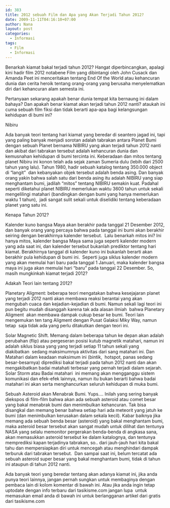 ```yaml
---
id: 383
title: 2012 sebuah Film dan Apa yang Akan Terjadi Tahun 2012?
date: 2009-11-11T04:16:10+07:00
author: Nana
layout: post
categories:
  - Informasi
tags:
  - Film
  - Informasi
---
```

Benarkah kiamat bakal terjadi tahun 2012? Hangat diperbincangkan, apalagi kini hadir film 2012 notabene Film yang dibintangi oleh John Cusack dan Amanda Peet ini menceritakan tentang End Of the World atau kehancuran dunia dan cerita heroik tentang orang-orang yang berusaha menyelematkan diri dari kehancuran alam semesta ini.

Pertanyaan sekarang apakah benar dunia tempat kita bernaung ini dalam bahaya? Dan apakah benar kiamat akan terjadi tahun 2012 nanti? ataukah ini cuma sebuah film fiksi dan tidak berarti apa-apa bagi kelangsungan kehidupan di bumi ini?

Nibiru

Ada banyak teori tentang hari kiamat yang beredar di seantero jagad ini, tapi yang paling banyak menjadi sorotan adalah tabrakan antara Planet Bumi dengan sebuah Planet bernama NIBIRU yang akan terjadi tahun 2012 nanti dan akibat dari tabrakan tersebut adalah kehancuran dunia dan kemusnahan kehidupan di bumi tercinta ini. Keberadaan dan mitos tentang planet Nibiru ini konon telah ada sejak zaman Sumeria dulu (lebih dari 2500 tahun yang lalu). Tahun 1980, hadir sebuah katalog tentang 350.000 object di “langit”  dan kebanyakan objek tersebut adalah benda asing. Dan banyak orang yakin bahwa salah satu dari benda asing itu adalah NIBIRU yang siap menghantam bumi, jadilah “mitos” tentang NIBIRU semakin kuat. Padahal seperti diketahui planet NIBIRU memerlukan waktu 3600 tahun untuk sekali mengelilingi matahari (bandingkan dengan bumi yang hanya memerlukan waktu 1 tahun),  jadi sangat sulit sekali untuk diselidiki tentang keberadaan planet yang satu ini.

Kenapa Tahun 2012?

Kalender kuno bangsa Maya akan berakhir pada tanggal 21 Desember 2012, dan banyak orang yang percaya bahwa pada tanggal ini bumi akan berakhir seiring dengan berakhirnya kalender tersebut.  Lalu benarkah mitos ini? Ini hanya mitos, kalender bangsa Maya sama juga seperti kalender modern yang ada saat ini, dan kalender tersebut bukanlah prediktor tentang hari kiamat. Berakhirnya tanggal di kalender kuno ini bukanlah berarti akan berakhir pula kehidupan di bumi ini.  Seperti juga siklus kalender modern yang akan memulai hari baru pada tanggal 1 Januari, maka kalender bangsa maya ini juga akan memulai hari “baru” pada tanggal 22 Desember. So, masih mungkinkah kiamat terjadi 2012?

Adakah Teori lain tentang 2012?

Planetary Aligment: beberapa teori mengatakan bahwa kesejajaran planet yang terjadi 2012 nanti akan membawa reaksi berantai yang akan mengubah cuaca dan kejadian-kejadian di bumi. Namun sekali lagi teori ini pun begitu mudah disanggah karena tak ada alasan ilmiah  bahwa Planetary Aligment  akan membawa dampak cukup besar ke bumi. Teori lain mengemukan ten tang Aligment dengan Pusat Galaksi Miky Way, namun tetap  saja tidak ada yang perlu ditakutkan dengan teori ini.

Solar Magnetic Shift. Memang dalam beberapa tahun ke depan akan adalah perubahan (flip) atau pergeseran posisi kutub magnetik matahari, namun ini adalah siklus biasa yang yang terjadi setiap 11 tahun sekali yang diakibatkan  sedang maksimumnya aktivitas dari sang matahari ini. Dan Matahari dalam keadaan maksimum ini (bintik,  hotspot, panas sedang besar-besarnya) diprediksi bakal terjadi pada tahun 2012 nanti dan akan mengakibatkan badai matahati terbesar yang pernah terjadi dalam sejarah. Solar Storm atau Badai matahari  ini memang akan mengganggu sistem komunikasi dan efek-efek lainnya, namun itu bukan berarti bahwa badai matahari ini akan serta menghancurkan seluruh kehidupan di muka bumi.

Sebuah Asteroid akan Menabrak Bumi. Yups…. Inilah yang sering banyak diekspos di film-film bahwa akan ada sebuah asteroid atau comet besar yang bakal menabrak bumi dan menimbulkan kehancuran. Tak bisa disangkal dan memang benar bahwa setiap hari ada meteorit yang jatuh ke bumi (dan menimbulkan kerusakan dalam sekala kecil). Kabar baiknya jika memang ada sebuah benda besar (asteroid) yang bakal menghantam bumi, maka asteroid besar tersebut akan sangat mudah untuk dilihat dan tentunya NASA yang selalu memonitor pergerakan benda-benda di angkasa sana, akan memasukkan asteroid tersebut ke dalam katalognya, dan tentunya memprediksi kapan terjadinya tabrakan, so.. dari jauh-jauh hari kita bakal tahu dan mempersiapkan diri untuk mencegah atau menghindari dampak terburuk dari tabrakan tersebut.  Dan sampai saat ini, belum tercatat ada sebuah asteroid super besar yang bakal menghantam bumi, tidak di tahun ini ataupun di tahun 2012 nanti.

Ada banyak teori yang beredar tentang akan adanya kiamat ini, jika anda punya teori lainnya, jangan pernah sungkan untuk membaginya dengan pembaca lain di kolom komentar di bawah ini. Atau jika anda ingin tetap uptodate dengan info terbaru dari tasikisme.com jangan lupa  untuk memasukan email anda di bawah ini untuk berlangganan artikel dari gratis dari tasikisme.com